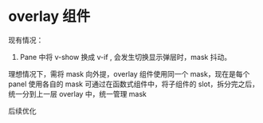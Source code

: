# overlay 组件

现有情况：

1. Pane 中将 v-show 换成 v-if , 会发生切换显示弹层时，mask 抖动。

理想情况下，需将 mask 向外提，overlay 组件使用同一个 mask，现在是每个 panel 使用各自的 mask
可通过在函数式组件中，将子组件的 slot，拆分完之后，统一分到上一层 overlay 中，统一管理 mask

后续优化
